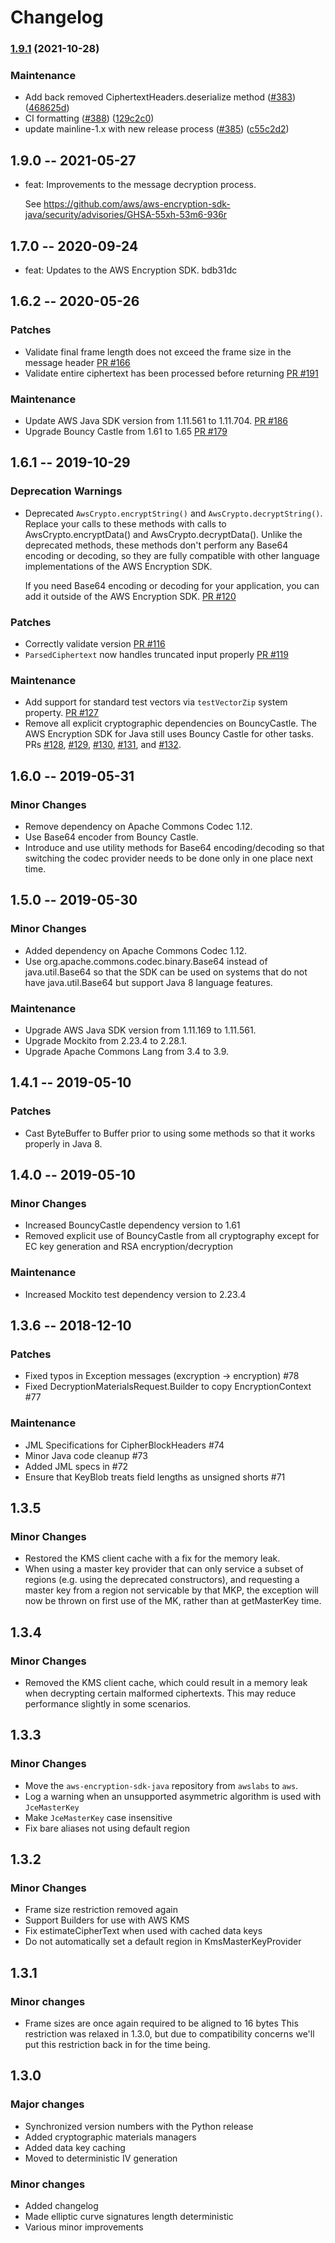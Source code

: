 # Changelog

### [1.9.1](https://github.com/aws/aws-encryption-sdk-java/compare/v1.9.0...v1.9.1) (2021-10-28)


### Maintenance

* Add back removed CiphertextHeaders.deserialize method ([#383](https://github.com/aws/aws-encryption-sdk-java/issues/383)) ([468625d](https://github.com/aws/aws-encryption-sdk-java/commit/468625d03490ed007b5bfc2c20d04cd4973d798e))
* CI formatting ([#388](https://github.com/aws/aws-encryption-sdk-java/issues/388)) ([129c2c0](https://github.com/aws/aws-encryption-sdk-java/commit/129c2c058fcbfd4b0cf10b2a5ec63dd7f4640a81))
* update mainline-1.x with new release process ([#385](https://github.com/aws/aws-encryption-sdk-java/issues/385)) ([c55c2d2](https://github.com/aws/aws-encryption-sdk-java/commit/c55c2d205427f62a4c22444bc675cf12d6212e0c))

## 1.9.0 -- 2021-05-27

* feat: Improvements to the message decryption process. 
  
  See https://github.com/aws/aws-encryption-sdk-java/security/advisories/GHSA-55xh-53m6-936r

## 1.7.0 -- 2020-09-24

* feat: Updates to the AWS Encryption SDK. bdb31dc

## 1.6.2 -- 2020-05-26

### Patches
* Validate final frame length does not exceed the frame size in the message header [PR #166](https://github.com/aws/aws-encryption-sdk-java/pull/166)
* Validate entire ciphertext has been processed before returning [PR #191](https://github.com/aws/aws-encryption-sdk-java/pull/191)

### Maintenance
* Update AWS Java SDK version from 1.11.561 to 1.11.704. [PR #186](https://github.com/aws/aws-encryption-sdk-java/pull/186)
* Upgrade Bouncy Castle from 1.61 to 1.65 [PR #179](https://github.com/aws/aws-encryption-sdk-java/pull/179)

## 1.6.1 -- 2019-10-29

### Deprecation Warnings
* Deprecated `AwsCrypto.encryptString()` and `AwsCrypto.decryptString()`.
  Replace your calls to these methods with calls to AwsCrypto.encryptData() and AwsCrypto.decryptData().
  Unlike the deprecated methods, these methods don't perform any Base64 encoding or decoding, so they are fully compatible with other language implementations of the AWS Encryption SDK.
  
  If you need Base64 encoding or decoding for your application, you can add it outside of the AWS Encryption SDK.
  [PR #120](https://github.com/aws/aws-encryption-sdk-java/pull/120)

### Patches
* Correctly validate version [PR #116](https://github.com/aws/aws-encryption-sdk-java/pull/116)
* `ParsedCiphertext` now handles truncated input properly [PR #119](https://github.com/aws/aws-encryption-sdk-java/pull/119)

### Maintenance
* Add support for standard test vectors via `testVectorZip` system property. [PR #127](https://github.com/aws/aws-encryption-sdk-java/pull/127)
* Remove all explicit cryptographic dependencies on BouncyCastle. The AWS Encryption SDK for Java still uses Bouncy Castle for other tasks. PRs
  [#128](https://github.com/aws/aws-encryption-sdk-java/pull/128),
  [#129](https://github.com/aws/aws-encryption-sdk-java/pull/129),
  [#130](https://github.com/aws/aws-encryption-sdk-java/pull/130),
  [#131](https://github.com/aws/aws-encryption-sdk-java/pull/131),
  and [#132](https://github.com/aws/aws-encryption-sdk-java/pull/132).

## 1.6.0 -- 2019-05-31

### Minor Changes
* Remove dependency on Apache Commons Codec 1.12.
* Use Base64 encoder from Bouncy Castle.
* Introduce and use utility methods for Base64 encoding/decoding so that
  switching the codec provider needs to be done only in one place next time.

## 1.5.0 -- 2019-05-30

### Minor Changes
* Added dependency on Apache Commons Codec 1.12.
* Use org.apache.commons.codec.binary.Base64 instead of java.util.Base64 so
  that the SDK can be used on systems that do not have java.util.Base64 but
  support Java 8 language features.

### Maintenance
* Upgrade AWS Java SDK version from 1.11.169 to 1.11.561.
* Upgrade Mockito from 2.23.4 to 2.28.1.
* Upgrade Apache Commons Lang from 3.4 to 3.9.

## 1.4.1 -- 2019-05-10

### Patches
* Cast ByteBuffer to Buffer prior to using some methods so that it works properly in Java 8.

## 1.4.0 -- 2019-05-10

### Minor Changes
* Increased BouncyCastle dependency version to 1.61
* Removed explicit use of BouncyCastle from all cryptography except for EC key generation and RSA encryption/decryption

### Maintenance
* Increased Mockito test dependency version to 2.23.4

## 1.3.6 -- 2018-12-10

### Patches
* Fixed typos in Exception messages (excryption -> encryption) #78
* Fixed DecryptionMaterialsRequest.Builder to copy EncryptionContext #77

### Maintenance
* JML Specifications for CipherBlockHeaders #74
* Minor Java code cleanup #73
* Added JML specs in #72
* Ensure that KeyBlob treats field lengths as unsigned shorts #71

## 1.3.5

### Minor Changes

* Restored the KMS client cache with a fix for the memory leak.
* When using a master key provider that can only service a subset of regions
(e.g. using the deprecated constructors), and requesting a master key from a
region not servicable by that MKP, the exception will now be thrown on first
use of the MK, rather than at getMasterKey time.

## 1.3.4

### Minor Changes

* Removed the KMS client cache, which could result in a memory leak when
decrypting certain malformed ciphertexts. This may reduce performance slightly
in some scenarios.

## 1.3.3

### Minor Changes
* Move the `aws-encryption-sdk-java` repository from `awslabs` to `aws`.
* Log a warning when an unsupported asymmetric algorithm is used with `JceMasterKey`
* Make `JceMasterKey` case insensitive
* Fix bare aliases not using default region

## 1.3.2

### Minor Changes
* Frame size restriction removed again
* Support Builders for use with AWS KMS
* Fix estimateCipherText when used with cached data keys
* Do not automatically set a default region in KmsMasterKeyProvider

## 1.3.1

### Minor changes

* Frame sizes are once again required to be aligned to 16 bytes
  This restriction was relaxed in 1.3.0, but due to compatibility concerns
  we'll put this restriction back in for the time being.

## 1.3.0

### Major changes

* Synchronized version numbers with the Python release
* Added cryptographic materials managers
* Added data key caching
* Moved to deterministic IV generation

### Minor changes

* Added changelog
* Made elliptic curve signatures length deterministic
* Various minor improvements
